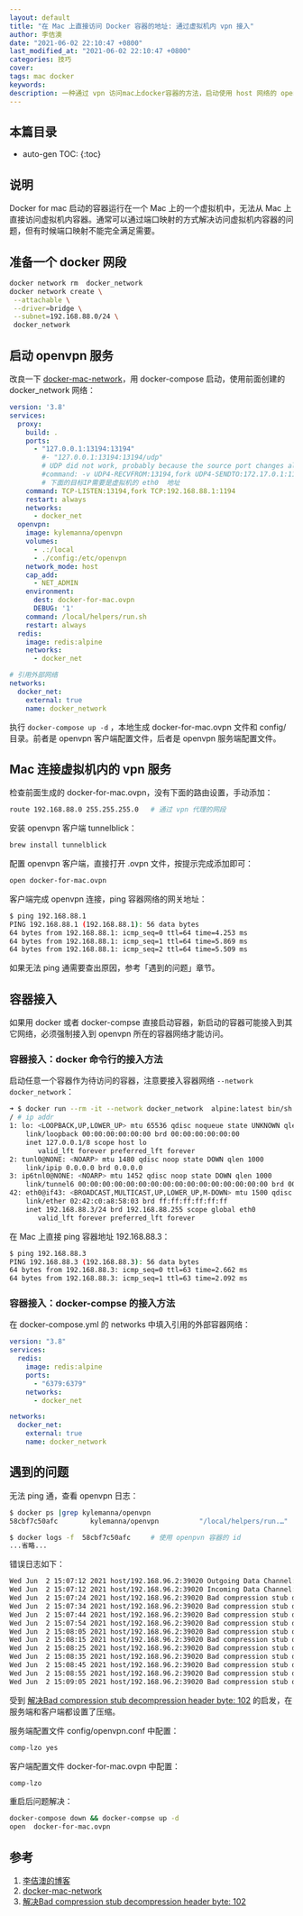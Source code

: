 ```yaml
---
layout: default
title: "在 Mac 上直接访问 Docker 容器的地址: 通过虚拟机内 vpn 接入"
author: 李佶澳
date: "2021-06-02 22:10:47 +0800"
last_modified_at: "2021-06-02 22:10:47 +0800"
categories: 技巧
cover:
tags: mac docker
keywords:
description: 一种通过 vpn 访问mac上docker容器的方法，启动使用 host 网络的 openvpn ，通过 vpn 接入
---
```


## 本篇目录

* auto-gen TOC:
{:toc}

## 说明

Docker for mac 启动的容器运行在一个 Mac 上的一个虚拟机中，无法从 Mac 上直接访问虚拟机内容器。通常可以通过端口映射的方式解决访问虚拟机内容器的问题，但有时候端口映射不能完全满足需要。

## 准备一个 docker 网段

```sh
docker network rm  docker_network
docker network create \
 --attachable \
 --driver=bridge \
 --subnet=192.168.88.0/24 \
 docker_network
```

## 启动 openvpn 服务

改良一下 [docker-mac-network][2]，用 docker-compose 启动，使用前面创建的 docker_network 网络：

```yaml
version: '3.8'
services:
  proxy:
    build: .
    ports:
      - "127.0.0.1:13194:13194"
        #- "127.0.0.1:13194:13194/udp"
        # UDP did not work, probably because the source port changes all the time
        #command: -v UDP4-RECVFROM:13194,fork UDP4-SENDTO:172.17.0.1:1194
        # 下面的目标IP需要是虚拟机的 eth0  地址
    command: TCP-LISTEN:13194,fork TCP:192.168.88.1:1194
    restart: always
    networks:
      - docker_net
  openvpn:
    image: kylemanna/openvpn
    volumes:
      - .:/local
      - ./config:/etc/openvpn
    network_mode: host
    cap_add:
      - NET_ADMIN
    environment:
      dest: docker-for-mac.ovpn
      DEBUG: '1'
    command: /local/helpers/run.sh
    restart: always
  redis:
    image: redis:alpine
    networks:
      - docker_net

# 引用外部网络
networks:
  docker_net:
    external: true
    name: docker_network
```

执行 `docker-compose up -d` ，本地生成 docker-for-mac.ovpn 文件和 config/ 目录。前者是 openvpn 客户端配置文件，后者是 openvpn 服务端配置文件。

## Mac 连接虚拟机内的 vpn 服务

检查前面生成的 docker-for-mac.ovpn，没有下面的路由设置，手动添加：

```sh
route 192.168.88.0 255.255.255.0   # 通过 vpn 代理的网段
```

安装 openvpn 客户端 tunnelblick：

```sh
brew install tunnelblick
```

配置 openvpn 客户端，直接打开 .ovpn 文件，按提示完成添加即可：

```sh
open docker-for-mac.ovpn
```

客户端完成 openvpn 连接，ping 容器网络的网关地址：

```sh
$ ping 192.168.88.1
PING 192.168.88.1 (192.168.88.1): 56 data bytes
64 bytes from 192.168.88.1: icmp_seq=0 ttl=64 time=4.253 ms
64 bytes from 192.168.88.1: icmp_seq=1 ttl=64 time=5.869 ms
64 bytes from 192.168.88.1: icmp_seq=2 ttl=64 time=5.509 ms
```

如果无法 ping 通需要查出原因，参考「遇到的问题」章节。

## 容器接入

如果用 docker 或者 docker-compse 直接启动容器，新启动的容器可能接入到其它网络，必须强制接入到 openvpn 所在的容器网络才能访问。

### 容器接入：docker 命令行的接入方法

启动任意一个容器作为待访问的容器，注意要接入容器网络 `--network docker_network`：

```sh
➜ $ docker run --rm -it --network docker_network  alpine:latest bin/sh
/ # ip addr
1: lo: <LOOPBACK,UP,LOWER_UP> mtu 65536 qdisc noqueue state UNKNOWN qlen 1000
    link/loopback 00:00:00:00:00:00 brd 00:00:00:00:00:00
    inet 127.0.0.1/8 scope host lo
       valid_lft forever preferred_lft forever
2: tunl0@NONE: <NOARP> mtu 1480 qdisc noop state DOWN qlen 1000
    link/ipip 0.0.0.0 brd 0.0.0.0
3: ip6tnl0@NONE: <NOARP> mtu 1452 qdisc noop state DOWN qlen 1000
    link/tunnel6 00:00:00:00:00:00:00:00:00:00:00:00:00:00:00:00 brd 00:00:00:00:00:00:00:00:00:00:00:00:00:00:00:00
42: eth0@if43: <BROADCAST,MULTICAST,UP,LOWER_UP,M-DOWN> mtu 1500 qdisc noqueue state UP
    link/ether 02:42:c0:a8:58:03 brd ff:ff:ff:ff:ff:ff
    inet 192.168.88.3/24 brd 192.168.88.255 scope global eth0
       valid_lft forever preferred_lft forever
```

在 Mac 上直接 ping 容器地址 192.168.88.3：
```sh
$ ping 192.168.88.3
PING 192.168.88.3 (192.168.88.3): 56 data bytes
64 bytes from 192.168.88.3: icmp_seq=0 ttl=63 time=2.662 ms
64 bytes from 192.168.88.3: icmp_seq=1 ttl=63 time=2.092 ms
```

### 容器接入：docker-compse 的接入方法

在 docker-compose.yml 的 networks 中填入引用的外部容器网络：

```yaml
version: "3.8"
services:
  redis:
    image: redis:alpine
    ports:
      - "6379:6379"
    networks:
      - docker_net

networks:
  docker_net:
    external: true
    name: docker_network
```

## 遇到的问题

无法 ping 通，查看 openvpn 日志：

```sh
$ docker ps |grep kylemanna/openvpn
58cbf7c50afc        kylemanna/openvpn          "/local/helpers/run.…"    # openvpn 容器

$ docker logs -f  58cbf7c50afc     # 使用 openpvn 容器的 id
...省略...
```

错误日志如下：

```sh
Wed Jun  2 15:07:12 2021 host/192.168.96.2:39020 Outgoing Data Channel: Cipher 'AES-256-GCM' initialized with 256 bit key
Wed Jun  2 15:07:12 2021 host/192.168.96.2:39020 Incoming Data Channel: Cipher 'AES-256-GCM' initialized with 256 bit key
Wed Jun  2 15:07:24 2021 host/192.168.96.2:39020 Bad compression stub decompression header byte: 42
Wed Jun  2 15:07:34 2021 host/192.168.96.2:39020 Bad compression stub decompression header byte: 42
Wed Jun  2 15:07:44 2021 host/192.168.96.2:39020 Bad compression stub decompression header byte: 42
Wed Jun  2 15:07:54 2021 host/192.168.96.2:39020 Bad compression stub decompression header byte: 42
Wed Jun  2 15:08:05 2021 host/192.168.96.2:39020 Bad compression stub decompression header byte: 42
Wed Jun  2 15:08:15 2021 host/192.168.96.2:39020 Bad compression stub decompression header byte: 42
Wed Jun  2 15:08:25 2021 host/192.168.96.2:39020 Bad compression stub decompression header byte: 42
Wed Jun  2 15:08:35 2021 host/192.168.96.2:39020 Bad compression stub decompression header byte: 42
Wed Jun  2 15:08:45 2021 host/192.168.96.2:39020 Bad compression stub decompression header byte: 42
Wed Jun  2 15:08:55 2021 host/192.168.96.2:39020 Bad compression stub decompression header byte: 42
Wed Jun  2 15:09:05 2021 host/192.168.96.2:39020 Bad compression stub decompression header byte: 42
```

受到 [解决Bad compression stub decompression header byte: 102][3] 的启发，在服务端和客户端都设置了压缩。

服务端配置文件 config/openvpn.conf 中配置：

```sh
comp-lzo yes
```

客户端配置文件 docker-for-mac.ovpn 中配置：

```sh
comp-lzo
```

重启后问题解决：

```sh
docker-compose down && docker-compse up -d
open  docker-for-mac.ovpn
```

## 参考

1. [李佶澳的博客][1]
2. [docker-mac-network][2]
3. [解决Bad compression stub decompression header byte: 102][3]

[1]: https://www.lijiaocn.com "李佶澳的博客"
[2]: https://github.com/wojas/docker-mac-network "docker-mac-network"
[3]: http://www.ttlsa.com/linux/bad-compression-stub-decompression-header-byte-102/ "解决Bad compression stub decompression header byte: 102"
